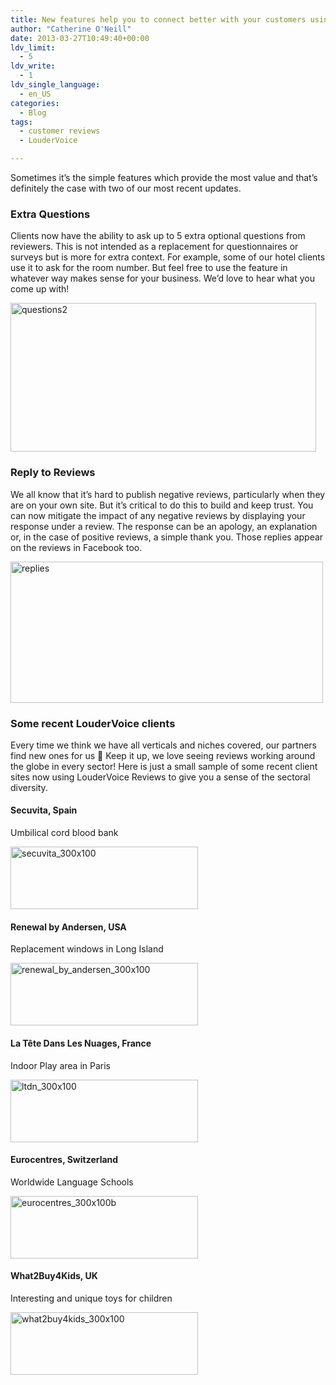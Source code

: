 ```yaml
---
title: New features help you to connect better with your customers using reviews
author: "Catherine O'Neill"
date: 2013-03-27T10:49:40+00:00
ldv_limit:
  - 5
ldv_write:
  - 1
ldv_single_language:
  - en_US
categories:
  - Blog
tags:
  - customer reviews
  - LouderVoice

---
```

Sometimes it&#8217;s the simple features which provide the most value and that&#8217;s definitely the case with two of our most recent updates.

### **Extra Questions**

Clients now have the ability to ask up to 5 extra optional questions from reviewers. This is not intended as a replacement for questionnaires or surveys but is more for extra context. For example, some of our hotel clients use it to ask for the room number. But feel free to use the feature in whatever way makes sense for your business. We&#8217;d love to hear what you come up with!

[<img class="size-full wp-image-3142 aligncenter" alt="questions2" src="https://loudervoice.com/wp-content/uploads/2013/03/questions2.jpg" width="489" height="238" srcset="/wp-content/uploads/2013/03/questions2.jpg 489w, /wp-content/uploads/2013/03/questions2-300x146.jpg 300w" sizes="(max-width: 489px) 100vw, 489px" />][1]

### **Reply to Reviews**

We all know that it&#8217;s hard to publish negative reviews, particularly when they are on your own site. But it&#8217;s critical to do this to build and keep trust. You can now mitigate the impact of any negative reviews by displaying your response under a review. The response can be an apology, an explanation or, in the case of positive reviews, a simple thank you. Those replies appear on the reviews in Facebook too.

[<img class="size-full wp-image-3143 aligncenter" alt="replies" src="https://loudervoice.com/wp-content/uploads/2013/03/replies.jpg" width="500" height="226" srcset="/wp-content/uploads/2013/03/replies.jpg 500w, /wp-content/uploads/2013/03/replies-300x135.jpg 300w" sizes="(max-width: 500px) 100vw, 500px" />][2]

### **Some recent LouderVoice clients**

Every time we think we have all verticals and niches covered, our partners find new ones for us 🙂 Keep it up, we love seeing reviews working around the globe in every sector! Here is just a small sample of some recent client sites now using LouderVoice Reviews to give you a sense of the sectoral diversity.

#### **Secuvita, Spain**

Umbilical cord blood bank

[<img class="size-full wp-image-3136 aligncenter" alt="secuvita_300x100" src="https://loudervoice.com/wp-content/uploads/2013/03/secuvita_300x100.png" width="300" height="100" />][3]

#### **Renewal by Andersen, USA**

Replacement windows in Long Island

[<img class="size-full wp-image-3137 aligncenter" alt="renewal_by_andersen_300x100" src="https://loudervoice.com/wp-content/uploads/2013/03/renewal_by_andersen_300x100.png" width="300" height="100" />][4]

#### **La Tête Dans Les Nuages, France**

Indoor Play area in Paris

[<img class="size-full wp-image-3138 aligncenter" alt="ltdn_300x100" src="https://loudervoice.com/wp-content/uploads/2013/03/ltdn_300x100.png" width="300" height="100" />][5]

#### **Eurocentres, Switzerland**

Worldwide Language Schools

[<img class="size-full wp-image-3139 aligncenter" alt="eurocentres_300x100b" src="https://loudervoice.com/wp-content/uploads/2013/03/eurocentres_300x100b.png" width="300" height="100" />][6]

#### **What2Buy4Kids, UK**

Interesting and unique toys for children

[<img class="size-full wp-image-3140 aligncenter" alt="what2buy4kids_300x100" src="https://loudervoice.com/wp-content/uploads/2013/03/what2buy4kids_300x100.png" width="300" height="100" />][7]

 [1]: https://loudervoice.com/wp-content/uploads/2013/03/questions2.jpg
 [2]: https://loudervoice.com/wp-content/uploads/2013/03/replies.jpg
 [3]: http://secuvita.es/testimonios-clientes
 [4]: http://renewal-by-andersen-long-island.com/reviews/
 [5]: http://www.ltdn.com/fr/informations-pratiques/avis-client
 [6]: http://www.eurocentres.com/de/reviews
 [7]: http://www.what2buy4kids.co.uk/gifts-for-boys/pillow-pets/tottenham-pillow-pet-mascot.htm#lv-review-44351
